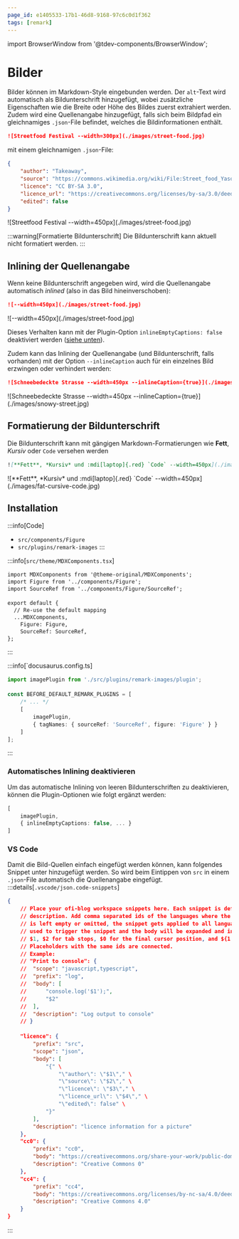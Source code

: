 ```yaml
---
page_id: e1405533-17b1-46d8-9168-97c6c0d1f362
tags: [remark]
---
```

import BrowserWindow from '@tdev-components/BrowserWindow';

# Bilder

Bilder können im Markdown-Style eingebunden werden. Der `alt`-Text wird automatisch als Bildunterschrift hinzugefügt, wobei zusätzliche Eigenschaften wie die Breite oder Höhe des Bildes zuerst extrahiert werden. Zudem wird eine Quellenangabe hinzugefügt, falls sich beim Bildpfad ein gleichnamiges `.json`-File befindet, welches die Bildinformationen enthält.

```md
![Streetfood Festival --width=300px](./images/street-food.jpg)
```

mit einem gleichnamigen `.json`-File:

```json title="./images/street-food.json"
{
    "author": "Takeaway",
    "source": "https://commons.wikimedia.org/wiki/File:Street_food_Yasothon.jpg",
    "licence": "CC BY-SA 3.0",
    "licence_url": "https://creativecommons.org/licenses/by-sa/3.0/deed.en",
    "edited": false
}
```

<BrowserWindow>
![Streetfood Festival --width=450px](./images/street-food.jpg)
</BrowserWindow>

:::warning[Formatierte Bildunterschrift]
Die Bildunterschrift kann aktuell nicht formatiert werden.
:::

## Inlining der Quellenangabe
Wenn keine Bildunterschrift angegeben wird, wird die Quellenangabe automatisch _inlined_ (also in das Bild hineinverschoben):

```md
![--width=450px](./images/street-food.jpg)
```

<BrowserWindow>
![--width=450px](./images/street-food.jpg)
</BrowserWindow>

Dieses Verhalten kann mit der Plugin-Option `inlineEmptyCaptions: false` deaktiviert werden ([siehe unten](#automatisches-inlining-deaktivieren)).

Zudem kann das Inlining der Quellenangabe (und Bildunterschrift, falls vorhanden) mit der Option `--inlineCaption` auch für ein einzelnes Bild erzwingen oder verhindert werden:

 ```md
![Schneebedeckte Strasse --width=450px --inlineCaption={true}](./images/snowy-street.jpg)
```

<BrowserWindow>
![Schneebedeckte Strasse --width=450px --inlineCaption={true}](./images/snowy-street.jpg)
</BrowserWindow>

## Formatierung der Bildunterschrift
Die Bildunterschrift kann mit gängigen Markdown-Formatierungen wie **Fett**, *Kursiv* oder `Code` versehen werden

```md
![**Fett**, *Kursiv* und :mdi[laptop]{.red} `Code` --width=450px](./images/fat-cursive-code.jpg)
```
<BrowserWindow>
![**Fett**, *Kursiv* und :mdi[laptop]{.red} `Code` --width=450px](./images/fat-cursive-code.jpg)
</BrowserWindow>

## Installation

:::info[Code]
- `src/components/Figure`
- `src/plugins/remark-images`
:::

:::info[`src/theme/MDXComponents.tsx`]
```tsx {2-3,8-9}
import MDXComponents from '@theme-original/MDXComponents';
import Figure from '../components/Figure';
import SourceRef from '../components/Figure/SourceRef';

export default {
  // Re-use the default mapping
  ...MDXComponents,
    Figure: Figure,
    SourceRef: SourceRef,
};
```
:::

:::info[`docusaurus.config.ts]

```ts
import imagePlugin from './src/plugins/remark-images/plugin';

const BEFORE_DEFAULT_REMARK_PLUGINS = [
    /* ... */
    [
        imagePlugin,
        { tagNames: { sourceRef: 'SourceRef', figure: 'Figure' } }
    ]
];
```
:::

### Automatisches Inlining deaktivieren
Um das automatische Inlining von leeren Bildunterschriften zu deaktivieren, können die Plugin-Optionen wie folgt ergänzt werden:

```ts
[
    imagePlugin,
    { inlineEmptyCaptions: false, ... }
]
```

### VS Code
Damit die Bild-Quellen einfach eingefügt werden können, kann folgendes Snippet unter hinzugefügt werden. So wird beim Eintippen von `src` in einem `.json`-File automatisch die Quellenangabe eingefügt.
:::details[`.vscode/json.code-snippets`]
```json	title=".vscode/json.code-snippets"
{
	// Place your ofi-blog workspace snippets here. Each snippet is defined under a snippet name and has a scope, prefix, body and 
	// description. Add comma separated ids of the languages where the snippet is applicable in the scope field. If scope 
	// is left empty or omitted, the snippet gets applied to all languages. The prefix is what is 
	// used to trigger the snippet and the body will be expanded and inserted. Possible variables are: 
	// $1, $2 for tab stops, $0 for the final cursor position, and ${1:label}, ${2:another} for placeholders. 
	// Placeholders with the same ids are connected.
	// Example:
	// "Print to console": {
	// 	"scope": "javascript,typescript",
	// 	"prefix": "log",
	// 	"body": [
	// 		"console.log('$1');",
	// 		"$2"
	// 	],
	// 	"description": "Log output to console"
	// }
	
	"licence": {
		"prefix": "src",
		"scope": "json",
		"body": [
			"{" \
				"\"author\": \"$1\"," \
				"\"source\": \"$2\"," \
				"\"licence\": \"$3\"," \
				"\"licence_url\": \"$4\"," \
				"\"edited\": false" \
			"}"
		],
		"description": "licence information for a picture"
	},
	"cc0": {
		"prefix": "cc0",
		"body": "https://creativecommons.org/share-your-work/public-domain/cc0/",
		"description": "Creative Commons 0"
	},
	"cc4": {
		"prefix": "cc4",
		"body": "https://creativecommons.org/licenses/by-nc-sa/4.0/deed.de",
		"description": "Creative Commons 4.0"
	}
}
```
:::
